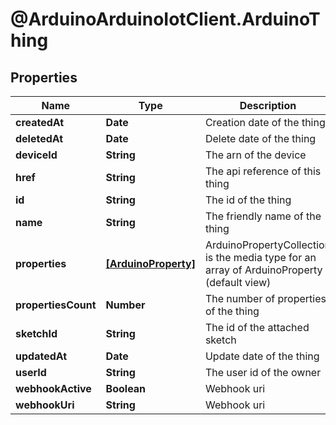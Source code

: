 # @ArduinoArduinoIotClient.ArduinoThing

## Properties

Name | Type | Description | Notes
------------ | ------------- | ------------- | -------------
**createdAt** | **Date** | Creation date of the thing | [optional] 
**deletedAt** | **Date** | Delete date of the thing | [optional] 
**deviceId** | **String** | The arn of the device | [optional] 
**href** | **String** | The api reference of this thing | 
**id** | **String** | The id of the thing | 
**name** | **String** | The friendly name of the thing | 
**properties** | [**[ArduinoProperty]**](ArduinoProperty.md) | ArduinoPropertyCollection is the media type for an array of ArduinoProperty (default view) | [optional] 
**propertiesCount** | **Number** | The number of properties of the thing | [optional] 
**sketchId** | **String** | The id of the attached sketch | [optional] 
**updatedAt** | **Date** | Update date of the thing | [optional] 
**userId** | **String** | The user id of the owner | 
**webhookActive** | **Boolean** | Webhook uri | [optional] 
**webhookUri** | **String** | Webhook uri | [optional] 


